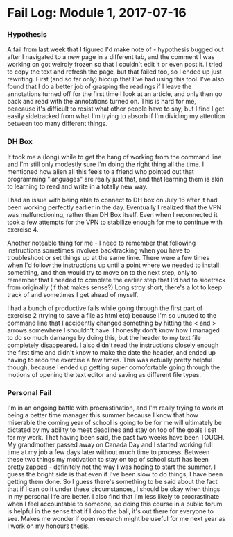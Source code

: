 # Fail Log: Module 1, 2017-07-16 #

### Hypothesis ###
A fail from last week that I figured I'd make note of - hypothesis bugged out after I navigated to a new page in a different tab, and the comment I was working on got weirdly frozen so that I couldn't edit it or even post it. I tried to copy the text and refresh the page, but that failed too, so I ended up just rewriting. First (and so far only) hiccup that I've had using this tool. I've also found that I do a better job of grasping the readings if I leave the annotations turned off for the first time I look at an article, and only then go back and read with the annotations turned on. This is hard for me, beacause it's difficult to resist what other people have to say, but I find I get easily sidetracked from what I'm trying to absorb if I'm dividing my attention between too many different things.

### DH Box ###
It took me a (long) while to get the hang of working from the command line and I'm still only modestly sure I'm doing the right thing all the time. I mentioned how alien all this feels to a friend who pointed out that programming "languages" are really just that, and that learning them is akin to learning to read and write in a totally new way.

I had an issue with being able to connect to DH box on July 16 after it had been working perfectly earlier in the day. Eventually I realized that the VPN was malfunctioning, rather than DH Box itself. Even when I reconnected it took a few attempts for the VPN to stabilize enough for me to continue with exercise 4.

Another noteable thing for me - I need to remember that following instructions sometimes involves backtracking when you have to troubleshoot or set things up at the same time. There were a few times when I'd follow the instructions up until a point where we needed to install something, and then would try to move on to the next step, only to remember that I needed to complete the earlier step that I'd had to sidetrack from originally (if that makes sense?) Long stroy short, there's a lot to keep track of and sometimes I get ahead of myself.

I had a bunch of productive fails while going through the first part of exercise 2 (trying to save a file as html etc) because I'm so unused to the command line that I accidently changed something by hitting the < and > arrows somewhere I shouldn't have. I honeslty don't know how I managed to do so much damange by doing this, but the header to my text file completely disappeared. I also didn't read the instructions closely enough the first time and didn't know to make the date the header, and ended up having to redo the exercise a few times. This was actually pretty helpful though, because I ended up getting super comofortable going through the motions of opening the text editor and saving as different file types.

### Personal Fail ###
I'm in an ongoing battle with procrastination, and I'm really trying to work at being a better time manager this summer because I know that how miserable the coming year of school is going to be for me will ultimately be dictated by my ability to meet deadlines and stay on top of the goals I set for my work. That having been said, the past two weeks have been TOUGH. My grandmother passed away on Canada Day and I started working full time at my job a few days later without much time to process. Between these two things my motivation to stay on top of school stuff has been pretty zapped - definitely not the way I was hoping to start the summer. I guess the bright side is that even if I've been slow to do things, I have been getting them done. So I guess there's something to be said about the fact that if I can do it under these circumstances, I should be okay when things in my personal life are better. I also find that I'm less likely to procrastinate when I feel accountable to someone, so doing this course in a public forum is helpful in the sense that if I drop the ball, it's out there for everyone to see. Makes me wonder if open research might be useful for me next year as I work on my honours thesis. 

